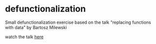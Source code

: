 # defunctionalization
Small defunctionalization exercise based on the talk "replacing functions with data" by Bartosz Milewski

watch the talk [here](https://www.youtube.com/watch?v=wppzFzzD4b8)
